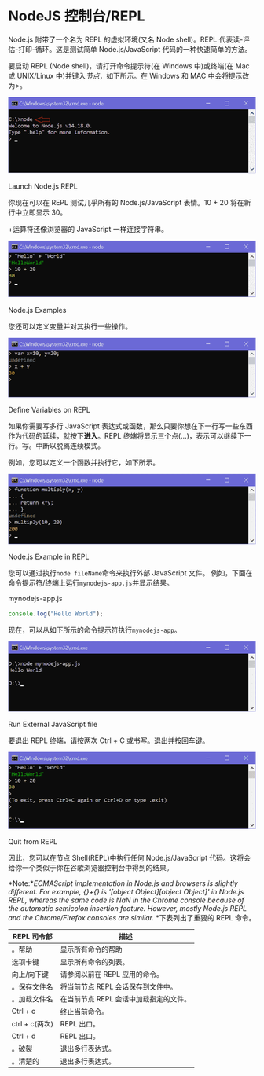# NodeJS 控制台/REPL



Node.js 附带了一个名为 REPL 的虚拟环境(又名 Node shell)。REPL 代表读-评估-打印-循环。这是测试简单 Node.js/JavaScript 代码的一种快速简单的方法。

要启动 REPL (Node shell)，请打开命令提示符(在 Windows 中)或终端(在 Mac 或 UNIX/Linux 中)并键入*节点*，如下所示。在 Windows 和 MAC 中会将提示改为>。

![](img/b3397b05d11e82b3bc230d5dbf8f3b95.png)

Launch Node.js REPL



你现在可以在 REPL 测试几乎所有的 Node.js/JavaScript 表情。10 + 20 将在新行中立即显示 30。

+运算符还像浏览器的 JavaScript 一样连接字符串。

![](img/fbfd8f00aaca28053b9ca5e1dd3889a2.png)

Node.js Examples



您还可以定义变量并对其执行一些操作。

![](img/2b6d9913c474a5f26ffbabd51663c355.png)

Define Variables on REPL



如果你需要写多行 JavaScript 表达式或函数，那么只要你想在下一行写一些东西作为代码的延续，就按下**进入**。REPL 终端将显示三个点(...)，表示可以继续下一行。写。中断以脱离连续模式。

例如，您可以定义一个函数并执行它，如下所示。

![](img/6520d1fa520b9472232f782e20fe018b.png)

Node.js Example in REPL



您可以通过执行`node fileName`命令来执行外部 JavaScript 文件。 例如，下面在命令提示符/终端上运行`mynodejs-app.js`并显示结果。

mynodejs-app.js 

```js
console.log("Hello World"); 
```

现在，可以从如下所示的命令提示符执行`mynodejs-app`。

![](img/7a5987919cc155eba87fc4c903a7faca.png)

Run External JavaScript file



要退出 REPL 终端，请按两次 Ctrl + C 或书写。退出并按回车键。

![](img/8785a4c9e9595f85e85d03be5934bf3e.png)

Quit from REPL



因此，您可以在节点 Shell(REPL)中执行任何 Node.js/JavaScript 代码。这将会给你一个类似于你在谷歌浏览器控制台中得到的结果。

*Note:**ECMAScript implementation in Node.js and browsers is slightly different. For example, {}+{} is '[object Object][object Object]' in Node.js REPL, whereas the same code is NaN in the Chrome console because of the automatic semicolon insertion feature. However, mostly Node.js REPL and the Chrome/Firefox consoles are similar.* *下表列出了重要的 REPL 命令。

| REPL 司令部 | 描述 |
| --- | --- |
| 。帮助 | 显示所有命令的帮助 |
| 选项卡键 | 显示所有命令的列表。 |
| 向上/向下键 | 请参阅以前在 REPL 应用的命令。 |
| 。保存文件名 | 将当前节点 REPL 会话保存到文件中。 |
| 。加载文件名 | 在当前节点 REPL 会话中加载指定的文件。 |
| Ctrl + c | 终止当前命令。 |
| ctrl + c(两次) | REPL 出口。 |
| Ctrl + d | REPL 出口。 |
| 。破裂 | 退出多行表达式。 |
| 。清楚的 | 退出多行表达式。 |**